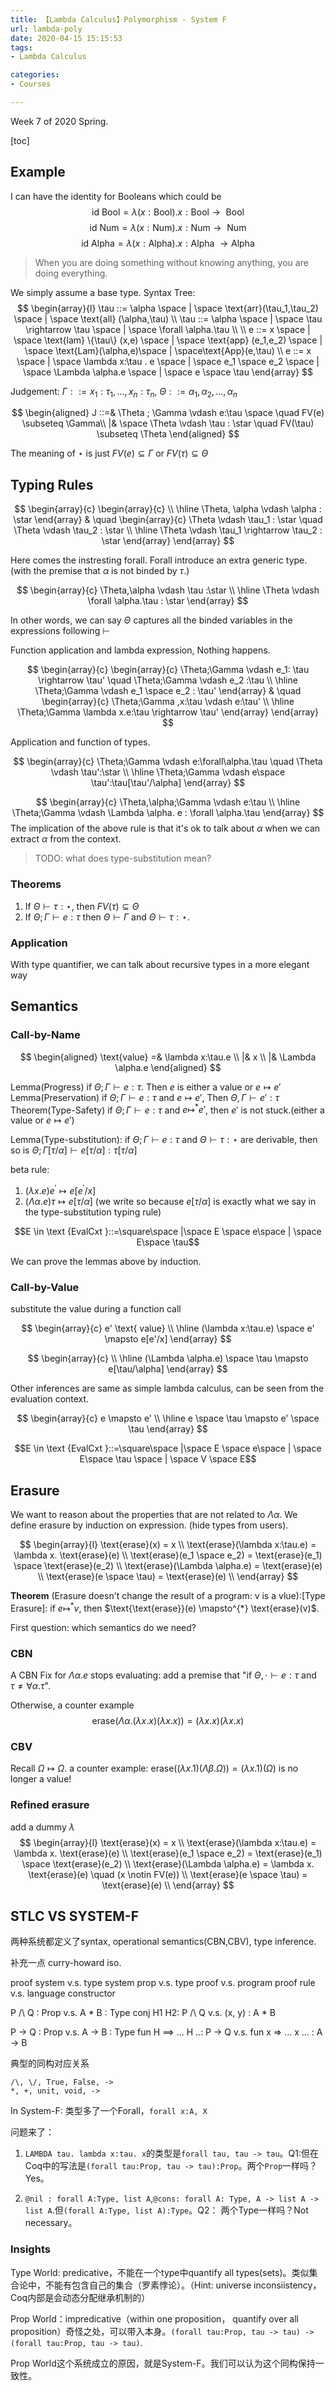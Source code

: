 ```yaml
---
title: 【Lambda Calculus】Polymorphism - System F
url: lambda-poly
date: 2020-04-15 15:15:53
tags: 
- Lambda Calculus

categories: 
- Courses

---
```


Week 7 of 2020 Spring.

<!--more-->

[toc]

## Example

I can have the identity for Booleans which could be 
$$\text{id Bool} = \lambda (x: \text{Bool}).x : \text{Bool} \rightarrow\text{ Bool}$$
$$\text{id Num} = \lambda (x: \text{Num}).x : \text{Num} \rightarrow\text{ Num}$$
$$\text{id Alpha} = \lambda (x: \text{Alpha}).x : \text{Alpha }\rightarrow \text{Alpha}$$

> When you are doing something without knowing anything, you are doing everything.

We simply assume a base type. Syntax Tree:
$$
\begin{array}{l}
  \tau ::= \alpha \space | \space \text{arr}(\tau_1,\tau_2) \space | \space \text{all} (\alpha,\tau) \\
  \tau ::= \alpha \space | \space \tau \rightarrow \tau \space | \space \forall \alpha.\tau \\
  \\
  e ::= x \space | \space \text{lam} \{\tau\} (x,e) \space | \space \text{app} (e_1,e_2) \space | \space \text{Lam}(\alpha,e)\space | \space\text{App}(e,\tau) \\
  e ::= x \space | \space \lambda x:\tau . e \space | \space e_1 \space e_2 \space | \space \Lambda \alpha.e \space | \space e \space \tau
\end{array}
$$

Judgement: $\Gamma ::= x_1:\tau_1, \ldots, x_n:\tau_n$, $\Theta ::= \alpha_1, \alpha_2, \ldots, \alpha_n$

$$
\begin{aligned}
J ::=& \Theta ; \Gamma \vdash e:\tau \space \quad FV(e) \subseteq \Gamma\\
    |& \space \Theta \vdash \tau : \star \quad FV(\tau) \subseteq \Theta
\end{aligned}
$$

The meaning of $\star$ is just $FV(e) \subseteq \Gamma$ or $FV(\tau) \subseteq \Theta$

## Typing Rules

$$
\begin{array}{c}
\begin{array}{c}
\\ \hline
\Theta, \alpha \vdash \alpha : \star
\end{array}
  &
\quad
\begin{array}{c}
\Theta \vdash \tau_1 : \star \quad \Theta \vdash \tau_2 : \star \\
\hline
\Theta \vdash \tau_1 \rightarrow \tau_2 : \star
\end{array}
\end{array}
$$

Here comes the instresting forall. Forall introduce an extra generic type. (with the premise that $\alpha$ is not binded by $\tau$.)

$$
\begin{array}{c}
\Theta,\alpha \vdash \tau :\star \\
\hline
\Theta \vdash \forall \alpha.\tau : \star
\end{array}
$$

In other words, we can say $\Theta$ captures all the binded variables in the expressions following $\vdash$

Function application and lambda expression, Nothing happens.

$$
\begin{array}{c}
\begin{array}{c}
\Theta;\Gamma \vdash e_1: \tau \rightarrow \tau' \quad \Theta;\Gamma \vdash e_2 :\tau \\
\hline
\Theta;\Gamma \vdash e_1 \space e_2 : \tau'
\end{array}
& \quad
\begin{array}{c}
\Theta;\Gamma ,x:\tau \vdash e:\tau' \\
\hline
\Theta;\Gamma \lambda x.e:\tau \rightarrow \tau'
\end{array}
\end{array}
$$

Application and function of types.

$$
\begin{array}{c}
\Theta;\Gamma \vdash e:\forall\alpha.\tau \quad \Theta \vdash \tau':\star \\
\hline
\Theta;\Gamma \vdash e\space \tau':\tau[\tau'/\alpha]
\end{array}
$$

$$
\begin{array}{c}
\Theta,\alpha;\Gamma \vdash e:\tau \\
\hline
\Theta;\Gamma \vdash \Lambda \alpha. e : \forall \alpha.\tau
\end{array}
$$
The implication of the above rule is that it's ok to talk about $\alpha$ when we can extract $\alpha$ from the context.

> TODO: what does type-substitution mean?

### Theorems

1. If $\Theta \vdash \tau:\star$, then $FV(\tau) \subseteq \Theta$
2. If $\Theta;\Gamma \vdash e:\tau$ then $\Theta \vdash \Gamma$ and $\Theta \vdash \tau:\star$.


### Application

With type quantifier, we can talk about recursive types in a more elegant way
 

 ## Semantics

 ### Call-by-Name

$$
\begin{aligned}
\text{value} =& \lambda x:\tau.e \\
|& x \\
|& \Lambda \alpha.e 
\end{aligned}
$$

Lemma(Progress) if $\Theta ;\Gamma\vdash e:\tau$. Then $e$ is either a value or $e\mapsto e'$
Lemma(Preservation) if $\Theta; \Gamma \vdash e:\tau$ and $e\mapsto e'$, Then $\Theta, \Gamma \vdash e':\tau$
Theorem(Type-Safety) if $\Theta;\Gamma \vdash e:\tau$ and $e\mapsto^{*} e'$, then $e'$ is not stuck.(either a value or $e\mapsto e'$)

Lemma(Type-substitution): if $\Theta;\Gamma \vdash e:\tau$ and $\Theta \vdash \tau:\star$ are derivable, then so is $\Theta ; \Gamma [\tau/\alpha] \vdash e[\tau/\alpha] : \tau[\tau/\alpha]$

beta rule:
1. $(\lambda x .e) e^{\prime} \mapsto e\left[e^{\prime} / x\right]$
2. $(\Lambda \alpha . e) \tau \mapsto e[\tau / \alpha]$ (we write so because $e[\tau / \alpha]$ is exactly what we say in the type-substitution typing rule)

$$E \in \text {EvalCxt }::=\square\space |\space E \space e\space | \space E\space  \tau$$

We can prove the lemmas above by induction.

### Call-by-Value

substitute the value during a function call

$$
\begin{array}{c}
e' \text{ value} \\
\hline
(\lambda x:\tau.e) \space e' \mapsto e[e'/x]
\end{array}
$$

$$
\begin{array}{c}
\\
\hline
(\Lambda \alpha.e) \space \tau \mapsto e[\tau/\alpha]
\end{array}
$$

Other inferences are same as simple lambda calculus, can be seen from the evaluation context.

$$
\begin{array}{c}
e \mapsto e' \\
\hline
e  \space \tau \mapsto e' \space \tau
\end{array}
$$

$$E \in \text {EvalCxt }::=\square\space |\space E \space e\space | \space E\space  \tau \space | \space V \space E$$



## Erasure

We want to reason about the properties that are not related to $\Lambda\alpha$. We define erasure by induction on expression. (hide types from users).

$$
\begin{array}{l}
\text{erase}(x) = x \\
\text{erase}(\lambda x:\tau.e) = \lambda x. \text{erase}(e) \\
\text{erase}(e_1 \space e_2) = \text{erase}(e_1) \space \text{erase}(e_2) \\
\text{erase}(\Lambda \alpha.e) = \text{erase}(e) \\
\text{erase}(e \space \tau) = \text{erase}(e) \\
\end{array}
$$

**Theorem** (Erasure doesn't change the result of a program: v is a vlue):[Type Erasure]:
if $e \mapsto^{*} v$, then $\text{\text{erase}}(e) \mapsto^{*} \text{erase}(v)$.

First question: which semantics do we need?

### CBN

A CBN Fix for $\Lambda \alpha.e$ stops evaluating: add a premise that "if $\Theta , \cdot \vdash e: \tau$ and $\tau \neq \forall \alpha.\tau$".

Otherwise, a counter example
$$\text{erase}(\Lambda \alpha.(\lambda x.x)(\lambda x.x)) =(\lambda x.x)(\lambda x.x)$$


### CBV

Recall $\Omega \mapsto \Omega$.
a counter example: $\text{erase} ((\lambda x. 1) (\Lambda\beta.\Omega)) = (\lambda x. 1) (\Omega)$ is no longer a value!

### Refined erasure

add a dummy $\lambda$
$$
\begin{array}{l}
\text{erase}(x) = x \\
\text{erase}(\lambda x:\tau.e) = \lambda x. \text{erase}(e) \\
\text{erase}(e_1 \space e_2) = \text{erase}(e_1) \space \text{erase}(e_2) \\
\text{erase}(\Lambda \alpha.e) = \lambda x. \text{erase}(e) \quad (x \notin FV(e)) \\
\text{erase}(e \space \tau) = \text{erase}(e) \\
\end{array}
$$



## STLC VS SYSTEM-F

两种系统都定义了syntax, operational semantics(CBN,CBV), type inference.

补充一点 curry-howard iso.

proof system v.s. type system
prop         v.s. type
proof        v.s. program
proof rule   v.s. language constructor

P /\ Q : Prop       v.s. A * B : Type
conj H1 H2: P /\ Q  v.s. (x, y) : A * B

P -> Q : Prop               v.s. A -> B : Type
fun H ==> ... H ..: P -> Q  v.s. fun x => ... x ... : A -> B

典型的同构对应关系
```
/\, \/, True, False, ->
*, +, unit, void, ->
```

In System-F: 类型多了一个Forall，`forall x:A, X`

问题来了：
1. `LAMBDA tau. lambda x:tau. x`的类型是`forall tau, tau -> tau`。Q1:但在Coq中的写法是`(forall tau:Prop, tau -> tau):Prop`。两个`Prop`一样吗？Yes。

2. `@nil : forall A:Type, list A`,`@cons: forall A: Type, A -> list A -> list A`.但`(forall A:Type, list A):Type`。Q2： 两个Type一样吗？Not necessary。

### Insights

Type World: predicative，不能在一个type中quantify all types(sets)。类似集合论中，不能有包含自己的集合（罗素悖论）。（Hint: universe inconsiistency，Coq内部是会动态分配继承机制的）

Prop World：impredicative（within one proposition， quantify over all proposition）奇怪之处，可以带入本身。`(forall tau:Prop, tau -> tau) -> (forall tau:Prop, tau -> tau)`.

Prop World这个系统成立的原因，就是System-F。我们可以认为这个同构保持一致性。
